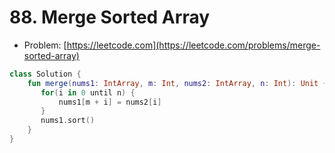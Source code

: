 # 88. Merge Sorted Array

- Problem: [https://leetcode.com](https://leetcode.com/problems/merge-sorted-array)

```kotlin
class Solution {
    fun merge(nums1: IntArray, m: Int, nums2: IntArray, n: Int): Unit {
       for(i in 0 until n) {
           nums1[m + i] = nums2[i]
       }
       nums1.sort()
    }
}
```